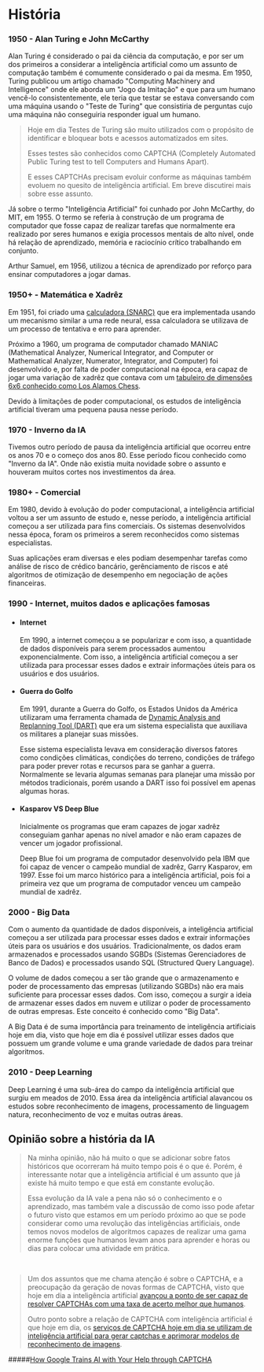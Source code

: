 # História

### 1950 - Alan Turing e John McCarthy

Alan Turing é considerado o pai da ciência da computação, e por ser um dos
primeiros a considerar a inteligência artificial como um assunto de computação
também é comumente considerado o pai da mesma. Em 1950, Turing publicou um 
artigo chamado "Computing Machinery and Intelligence" onde ele aborda um
"Jogo da Imitação" e que para um humano vencê-lo consistentemente, ele teria
que testar se estava conversando com uma máquina usando o "Teste de Turing"
que consistiria de perguntas cujo uma máquina não conseguiria responder igual
um humano.

> Hoje em dia Testes de Turing são muito utilizados com o propósito de 
> identificar e bloquear bots e acessos automatizados em sites.
> 
> Esses testes são conhecidos como CAPTCHA (Completely Automated Public Turing test to tell Computers and Humans Apart).
> 
> E esses CAPTCHAs precisam evoluir conforme as máquinas também evoluem no
> quesito de inteligência artificial. Em breve discutirei mais sobre esse assunto.

Já sobre o termo "Inteligência Artificial" foi cunhado por John McCarthy, 
do MIT, em 1955. O termo se referia à construção de um programa de computador
que fosse capaz de realizar tarefas que normalmente era realizado por seres
humanos e exigia processos mentais de alto nível, onde há relação de 
aprendizado, memória e raciocínio crítico trabalhando em conjunto.

Arthur Samuel, em 1956, utilizou a técnica de aprendizado por reforço para
ensinar computadores a jogar damas.

### 1950+ - Matemática e Xadrêz

Em 1951, foi criado uma [calculadora (SNARC)](https://zahid-parvez.medium.com/history-of-ai-the-first-neural-network-computer-marvin-minsky-231c8bd58409) que era implementada usando um mecanismo
similar a uma rede neural, essa calculadora se utilizava de um processo de
tentativa e erro para aprender.

Próximo a 1960, um programa de computador chamado MANIAC 
(Mathematical Analyzer, Numerical Integrator, and Computer or 
Mathematical Analyzer, Numerator, Integrator, and Computer)
foi desenvolvido e, por falta de poder computacional na época, era capaz de jogar
uma variação de xadrêz que contava com um [tabuleiro de dimensões 6x6 
conhecido como Los Alamos Chess](https://discover.lanl.gov/publications/at-the-bradbury/2023-aug/maniac-chess/).

Devido à limitações de poder computacional, os estudos de inteligência 
artificial tiveram uma pequena pausa nesse período.

### 1970 - Inverno da IA

Tivemos outro período de pausa da inteligência artificial que ocorreu entre os anos 70 e o começo dos anos 80. Esse período ficou conhecido como "Inverno da IA". Onde não
existia muita novidade sobre o assunto e houveram muitos cortes nos investimentos
da área.

### 1980+ - Comercial

Em 1980, devido à evolução do poder computacional, a inteligência artificial
voltou a ser um assunto de estudo e, nesse período, a inteligência artificial
começou a ser utilizada para fins comerciais. Os sistemas desenvolvidos nessa
 época, foram os primeiros a serem reconhecidos como sistemas especialistas.

Suas aplicações eram diversas e eles podiam desempenhar tarefas como
análise de risco de crédico bancário, gerênciamento de riscos e até algoritmos
de otimização de desempenho em negociação de ações financeiras.


### 1990 - Internet, muitos dados e aplicações famosas

- #### Internet

    Em 1990, a internet começou a se popularizar e com isso, a quantidade de
    dados disponíveis para serem processados aumentou exponencialmente. 
    Com isso, a inteligência artificial começou a ser utilizada para processar
    esses dados e extrair informações úteis para os usuários e dos usuários.

- #### Guerra do Golfo

    Em 1991, durante a Guerra do Golfo, os Estados Unidos da América utilizaram
    uma ferramenta chamada de [Dynamic Analysis and Replanning Tool (DART)](https://en.wikipedia.org/wiki/Dynamic_Analysis_and_Replanning_Tool) que
    era um sistema especialista que auxiliava os militares a planejar suas missões.

    Esse sistema especialista levava em consideração diversos fatores como
    condições climáticas, condições do terreno, condições de tráfego para poder
    prever rotas e recursos para se ganhar a guerra. Normalmente se levaria algumas
    semanas para planejar uma missão por métodos tradicionais, porém usando a DART
    isso foi possível em apenas algumas horas.


- #### Kasparov VS Deep Blue
    
    Inicialmente os programas que eram capazes de jogar xadrêz conseguiam ganhar
    apenas no nível amador e não eram capazes de vencer um jogador profissional. 

    Deep Blue foi um programa de computador desenvolvido pela IBM que foi capaz de
    vencer o campeão mundial de xadrêz, Garry Kasparov, em 1997. 
    Esse foi um marco histórico para a inteligência artificial, pois foi a primeira vez que um programa de computador venceu um campeão mundial de xadrêz.

### 2000 - Big Data

Com o aumento da quantidade de dados disponíveis, a inteligência artificial
começou a ser utilizada para processar esses dados e extrair informações úteis
para os usuários e dos usuários. Tradicionalmente, os dados eram armazenados e
processados usando SGBDs (Sistemas Gerenciadores de Banco de Dados) e processados
usando SQL (Structured Query Language).

O volume de dados começou a ser tão grande que o armazenamento e poder de
processamento das empresas (utilizando SGBDs) não era mais suficiente para 
processar esses dados.
Com isso, começou a surgir a ideia de armazenar
esses dados em nuvem e utilizar o poder de processamento de outras empresas.
Este conceito é conhecido como "Big Data".

A Big Data é de suma importância para treinamento de inteligência artificiais
hoje em dia, visto que hoje em dia é possível utilizar esses dados que possuem
um grande volume e uma grande variedade de dados para treinar algoritmos.

### 2010 - Deep Learning

Deep Learning é uma sub-área do campo da inteligência artificial que surgiu
em meados de 2010. Essa área da inteligência artificial alavancou os estudos
sobre reconhecimento de imagens, processamento de linguagem natura, 
reconhecimento de voz e muitas outras áreas.


## Opinião sobre a história da IA

> Na minha opinião, não há muito o que se adicionar sobre fatos históricos que 
> ocorreram há muito tempo pois é o que é. Porém, é interessante notar que
> a inteligência artificial é um assunto que já existe há muito tempo e que
> está em constante evolução.
>
> Essa evolução da IA vale a pena não só o 
> conhecimento e o aprendizado, mas também vale a discussão de como isso pode 
> afetar o futuro visto que estamos em um período próximo ao que se pode considerar
> como uma revolução das inteligências artificiais, onde temos novos modelos de
> algoritmos capazes de realizar uma gama enorme funções que humanos levam
> anos para aprender e horas ou dias para colocar uma atividade em prática.

</br>

> Um dos assuntos que me chama atenção é sobre o CAPTCHA, e a preocupação da
> geração de novas formas de CAPTCHA, visto que hoje em dia a inteligência
> artificial [avançou a ponto de ser capaz de resolver CAPTCHAs com uma taxa de
> acerto melhor que humanos](https://qz.com/ai-bots-recaptcha-turing-test-websites-authenticity-1850734350).
>
> Outro ponto sobre a relação de CAPTCHA com inteligência artificial é que
> hoje em dia, os [serviços de CAPTCHA hoje em dia se utilizam de inteligência
> artificial para gerar captchas e aprimorar modelos de reconhecimento de imagens](https://www.google.com/recaptcha/intro/?zbcode=inc5000#:~:text=Every%20time%20our%20CAPTCHAs%20are%20solved%2C%20that%20human%20effort%20helps%20digitize%20text%2C%20annotate%20images%2C%20and%20build%20machine%20learning%20datasets.%20This%20in%20turn%20helps%20preserve%20books%2C%20improve%20maps%2C%20and%20solve%20hard%20AI%20problems.).
>
>
#####[How Google Trains AI with Your Help through CAPTCHA](https://medium.com/@yennhi95zz/how-google-trains-ai-with-your-help-through-captcha-876cb4eb4d01)

